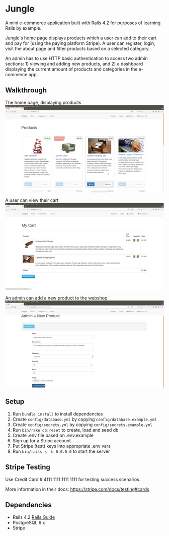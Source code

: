# Jungle

A mini e-commerce application built with Rails 4.2 for purposes of learning Rails by example. 

Jungle's home page displays products which a user can add to their cart and pay for (using the paying platform Stripe). A user can register, login, visit the about page and filter products based on a selected category. 

An admin has to use HTTP basic authentication to access two admin sections: 1) viewing and adding new products, and 2) a dashboard displaying the current amount of products and categories in the e-commerce app.

## Walkthrough

The home page, displaying products
![Homepage](https://raw.githubusercontent.com/anneloes94/jungle-rails/master/docs/Jungle_homepage.png)

A user can view their cart
![Cart](https://raw.githubusercontent.com/anneloes94/jungle-rails/master/docs/Jungle_MyCart.png)

An admin can add a new product to the webshop
![New_product](https://raw.githubusercontent.com/anneloes94/jungle-rails/master/docs/Jungle_Admin_NewProduct.png)

## Setup

1. Run `bundle install` to install dependencies
2. Create `config/database.yml` by copying `config/database.example.yml`
3. Create `config/secrets.yml` by copying `config/secrets.example.yml`
4. Run `bin/rake db:reset` to create, load and seed db
5. Create .env file based on .env.example
6. Sign up for a Stripe account
7. Put Stripe (test) keys into appropriate .env vars
8. Run `bin/rails s -b 0.0.0.0` to start the server

## Stripe Testing

Use Credit Card # 4111 1111 1111 1111 for testing success scenarios.

More information in their docs: <https://stripe.com/docs/testing#cards>

## Dependencies

* Rails 4.2 [Rails Guide](http://guides.rubyonrails.org/v4.2/)
* PostgreSQL 9.x
* Stripe
